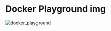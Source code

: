 # Docker Playground img

![docker_playground](https://github.com/user-attachments/assets/a4a1a1b9-a249-49eb-b524-3bba02c7942e)
